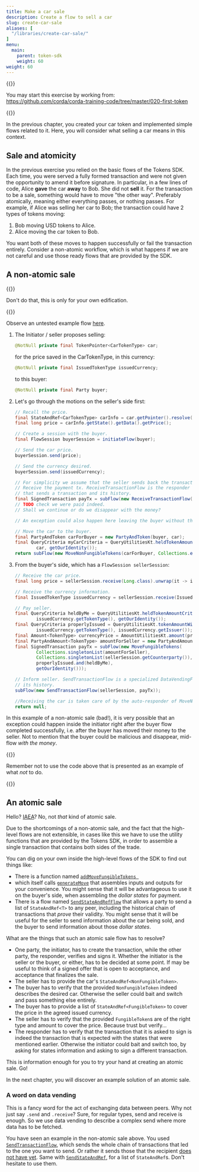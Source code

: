 ```yaml
---
title: Make a car sale
description: Create a flow to sell a car
slug: create-car-sale
aliases: [
  "/libraries/create-car-sale/"
]
menu:
  main:
    parent: token-sdk
    weight: 60  
weight: 60
---
```


{{<ExpansionPanel title="Code">}}

You may start this exercise by working from: https://github.com/corda/corda-training-code/tree/master/020-first-token

{{</ExpansionPanel>}}

In the previous chapter, you created your car token and implemented simple flows related to it. Here, you will consider what selling a car means in this context.

## Sale and atomicity

In the previous exercise you relied on the basic flows of the Tokens SDK. Each time, you were served a fully formed transaction and were not given the opportunity to amend it before signature. In particular, in a few lines of code, Alice **gave** the car **away** to Bob. She did not **sell** it. For the transaction to be a sale, something would have to move "the other way". Preferably atomically, meaning either everything passes, or nothing passes. For example, if Alice was selling her car to Bob; the transaction could have 2 types of tokens moving:

1. Bob moving USD tokens to Alice.
2. Alice moving the car token to Bob.

You want both of these moves to happen successfully or fail the transaction entirely. Consider a non-atomic workflow, which is what happens if we are not careful and use those ready flows that are provided by the SDK.

## A non-atomic sale

{{<HighlightBox type="warn">}}

Don't do that, this is only for your own edification.

{{</HighlightBox>}}

Observe an untested example flow [here](https://github.com/corda/corda-training-code/blob/master/030-tokens-sdk/workflows/src/test/java/com/template/car/flow/bad/NonAtomicSale.java).

1. The Initiator / seller proposes selling:

    ```java
    @NotNull private final TokenPointer<CarTokenType> car;
    ```
    for the price saved in the CarTokenType, in this currency:

    ```java
    @NotNull private final IssuedTokenType issuedCurrency;
    ```
    to this buyer:

    ```java
    @NotNull private final Party buyer;
    ```
2. Let's go through the motions on the seller's side first:

    ```java
    // Recall the price.
    final StateAndRef<CarTokenType> carInfo = car.getPointer().resolve(getServiceHub());
    final long price = carInfo.getState().getData().getPrice();

    // Create a session with the buyer.
    final FlowSession buyerSession = initiateFlow(buyer);

    // Send the car price.
    buyerSession.send(price);

    // Send the currency desired.
    buyerSession.send(issuedCurrency);

    // For simplicity we assume that the seller sends back the transaction that paid the seller.
    // Receive the payment tx. ReceiveTransactionFlow is the responder flow of a specialized DataVendingFlow
    // that sends a transaction and its history.
    final SignedTransaction payTx = subFlow(new ReceiveTransactionFlow(buyerSession));
    // TODO check we were paid indeed.
    // Shall we continue or do we disappear with the money?

    // An exception could also happen here leaving the buyer without their money or car.

    // Move the car to the buyer.
    final PartyAndToken carForBuyer = new PartyAndToken(buyer, car);
    final QueryCriteria myCarCriteria = QueryUtilitiesKt.heldTokenAmountCriteria(
            car, getOurIdentity());
    return subFlow(new MoveNonFungibleTokens(carForBuyer, Collections.emptyList(), myCarCriteria));
    ```
3. From the buyer's side, which has a `FlowSession sellerSession`:

    ```java
    // Receive the car price.
    final long price = sellerSession.receive(Long.class).unwrap(it -> it);

    // Receive the currency information.
    final IssuedTokenType issuedCurrency = sellerSession.receive(IssuedTokenType.class).unwrap(it -> it);

    // Pay seller.
    final QueryCriteria heldByMe = QueryUtilitiesKt.heldTokenAmountCriteria(
            issuedCurrency.getTokenType(), getOurIdentity());
    final QueryCriteria properlyIssued = QueryUtilitiesKt.tokenAmountWithIssuerCriteria(
            issuedCurrency.getTokenType(), issuedCurrency.getIssuer());
    final Amount<TokenType> currencyPrice = AmountUtilitiesKt.amount(price, issuedCurrency.getTokenType());
    final PartyAndAmount<TokenType> amountForSeller = new PartyAndAmount<>(sellerSession.getCounterparty(), currencyPrice);
    final SignedTransaction payTx = subFlow(new MoveFungibleTokens(
            Collections.singletonList(amountForSeller),
            Collections.singletonList(sellerSession.getCounterparty()),
            properlyIssued.and(heldByMe),
            getOurIdentity()));

    // Inform seller. SendTransactionFlow is a specialized DataVendingFlow that sends a transaction and
    // its history.
    subFlow(new SendTransactionFlow(sellerSession, payTx));

    //Receiving the car is taken care of by the auto-responder of MoveNonFungibleTokens.
    return null;
    ```

In this example of a non-atomic sale (bad!), it is very possible that an exception could happen inside the initiator right after the buyer flow completed successfully, i.e. after the buyer has moved their money to the seller. Not to mention that the buyer could be malicious and disappear, mid-flow _with the money_.

{{<HighlightBox type="warn">}}

Remember not to use the code above that is presented as an example of what _not_ to do.

{{</HighlightBox>}}

## An atomic sale

Hello? [IAEA](https://www.iaea.org/)? No, not _that_ kind of atomic sale.

Due to the shortcomings of a non-atomic sale, and the fact that the high-level flows are not extensible, in cases like this we have to use the utility functions that are provided by the Tokens SDK, in order to assemble a single transaction that contains both sides of the trade.

You can dig on your own inside the high-level flows of the SDK to find out things like:

* There is a function named [`addMoveFungibleTokens `](https://github.com/corda/token-sdk/blob/b9a1ee76434defd0b234df05c972202c7f1a2a5c/workflows/src/main/kotlin/com/r3/corda/lib/tokens/workflows/flows/move/MoveFungibleTokensFlow.kt#L46)
* which itself calls [`generateMove`](https://github.com/corda/token-sdk/blob/b9a1ee76434defd0b234df05c972202c7f1a2a5c/modules/selection/src/main/kotlin/com.r3.corda.lib.tokens.selection/api/Selector.kt#L106) that assembles inputs and outputs for your convenience. You might sense that it will be advantageous to use it on the buyer's side, when assembling the _dollar states_ for payment.
* There is a flow named [`SendStateAndRefFlow`](https://github.com/corda/corda/blob/68bb7a0e7bb900117c2ed0d9174fea36d3d4aedc/core/src/main/kotlin/net/corda/core/flows/SendTransactionFlow.kt#L81) that allows a party to send a list of `StateAndRef<T>` to any peer, including the historical chain of transactions that _prove_ their validity. You might sense that it will be useful for the seller to send information about the car being sold, and the buyer to send information about those _dollar states_.

What are the things that such an atomic sale flow has to resolve?

* One party, the initiator, has to create the transaction, while the other party, the responder, verifies and signs it. Whether the initiator is the seller or the buyer, or either, has to be decided at some point. If may be useful to think of a signed offer that is open to acceptance, and acceptance that finalizes the sale.
* The seller has to provide the car's `StateAndRef<NonFungibleToken>`.
* The buyer has to verify that the provided `NonFungibleToken` indeed describes the desired car. Otherwise the seller could bait and switch and pass something else entirely.
* The buyer has to provide a list of `StateAndRef<FungibleToken>` to cover the price in the agreed issued currency.
* The seller has to verify that the provided `FungibleToken`s are of the right type and amount to cover the price. Because trust but verify...
* The responder has to verify that the transaction that it is asked to sign is indeed the transaction that is expected with the states that were mentioned earlier. Otherwise the initiator could bait and switch too, by asking for states information and asking to sign a different transaction.

This is information enough for you to try your hand at creating an atomic sale. Go!

In the next chapter, you will discover an example solution of an atomic sale.

### A word on data vending

This is a fancy word for the act of exchanging data between peers. Why not just say `.send` and `.receive`? Sure, for regular types, send and receive is enough. So we use data vending to describe a complex send where more data has to be fetched.

You have seen an example in the non-atomic sale above. You used [`SendTransactionFlow`](https://github.com/corda/corda/blob/68bb7a0e7bb900117c2ed0d9174fea36d3d4aedc/core/src/main/kotlin/net/corda/core/flows/SendTransactionFlow.kt#L70), which sends the whole chain of transactions that led to the one you want to send. Or rather it sends those that the recipient [does not have yet](https://github.com/corda/corda/blob/68bb7a0e7bb900117c2ed0d9174fea36d3d4aedc/core/src/main/kotlin/net/corda/core/flows/SendTransactionFlow.kt#L127). Same with [`SendStateAndRef`](https://github.com/corda/corda/blob/68bb7a0e7bb900117c2ed0d9174fea36d3d4aedc/core/src/main/kotlin/net/corda/core/flows/SendTransactionFlow.kt#L81), for a list of `StateAndRef`s. Don't hesitate to use them.
